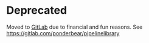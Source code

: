 # Deprecated
Moved to [GitLab](https://gitlab.com/ponderbear/pipelinelibrary) due to financial and fun reasons.
See https://gitlab.com/ponderbear/pipelinelibrary
